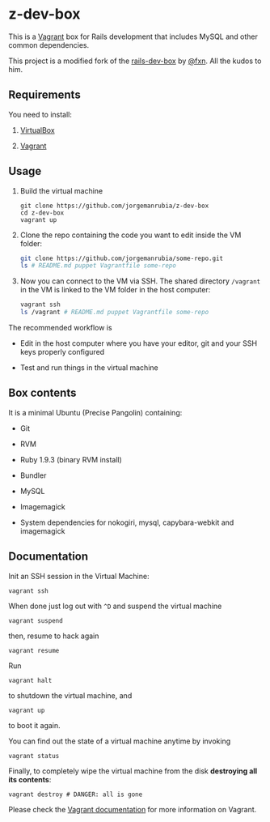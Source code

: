 # z-dev-box

This is a [Vagrant](http://www.vagrantup.com/) box for Rails development that includes MySQL and other common dependencies.

This project is a modified fork of the [rails-dev-box](https://github.com/rails/rails-dev-box) by [@fxn](https://github.com/fxn). All the kudos to him.

## Requirements

You need to install:

1. [VirtualBox](https://www.virtualbox.org)

2. [Vagrant](http://vagrantup.com)

## Usage

1. Build the virtual machine

    ```
    git clone https://github.com/jorgemanrubia/z-dev-box
    cd z-dev-box
    vagrant up
    ```

2. Clone the repo containing the code you want to edit inside the VM folder:

    ```bash
    git clone https://github.com/jorgemanrubia/some-repo.git
    ls # README.md puppet Vagrantfile some-repo
    ```

3. Now you can connect to the VM via SSH. The shared directory `/vagrant` in the VM is linked to the VM folder in the host computer:

    ```bash
    vagrant ssh 
    ls /vagrant # README.md puppet Vagrantfile some-repo
    ```

The recommended workflow is

* Edit in the host computer where you have your editor, git and your SSH keys properly configured

* Test and run things in the virtual machine

## Box contents

It is a minimal Ubuntu (Precise Pangolin) containing:

* Git

* RVM

* Ruby 1.9.3 (binary RVM install)

* Bundler

* MySQL

* Imagemagick

* System dependencies for nokogiri, mysql, capybara-webkit and imagemagick

## Documentation

Init an SSH session in the Virtual Machine:

    vagrant ssh

When done just log out with `^D` and suspend the virtual machine

    vagrant suspend

then, resume to hack again

    vagrant resume

Run

    vagrant halt

to shutdown the virtual machine, and

    vagrant up

to boot it again.

You can find out the state of a virtual machine anytime by invoking

    vagrant status

Finally, to completely wipe the virtual machine from the disk **destroying all its contents**:

    vagrant destroy # DANGER: all is gone

Please check the [Vagrant documentation](http://vagrantup.com/v1/docs/index.html) for more information on Vagrant.

